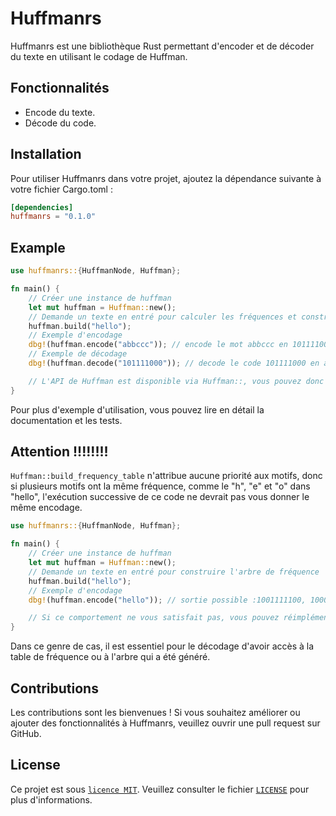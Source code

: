 # Huffmanrs

Huffmanrs est une bibliothèque Rust permettant d'encoder et de décoder du texte en utilisant le codage de Huffman.

## Fonctionnalités
- Encode du texte.
- Décode du code.

## Installation
Pour utiliser Huffmanrs dans votre projet, ajoutez la dépendance suivante à votre fichier Cargo.toml :
```toml
[dependencies]
huffmanrs = "0.1.0"
```
## Example
```rust
use huffmanrs::{HuffmanNode, Huffman};

fn main() { 
    // Créer une instance de huffman
    let mut huffman = Huffman::new();
    // Demande un texte en entré pour calculer les fréquences et construire l'arbre d'encodage
    huffman.build("hello");
    // Exemple d'encodage
    dbg!(huffman.encode("abbccc")); // encode le mot abbccc en 101111000
    // Exemple de décodage
    dbg!(huffman.decode("101111000")); // decode le code 101111000 en abbccc

    // L'API de Huffman est disponible via Huffman::, vous pouvez donc construire votre propre implémentation de Huffman et réutiliser les composants qui vous intéressent, tels que Huffman::build_huffman_tree etc.
}
```
Pour plus d'exemple d'utilisation, vous pouvez lire en détail la documentation et les tests.
## Attention !!!!!!!!
`Huffman::build_frequency_table` n'attribue aucune priorité aux motifs, donc si plusieurs motifs ont la même fréquence, comme le "h", "e" et "o" dans "hello", l'exécution successive de ce code ne devrait pas vous donner le même encodage.
```rust
use huffmanrs::{HuffmanNode, Huffman};

fn main() { 
    // Créer une instance de huffman
    let mut huffman = Huffman::new();
    // Demande un texte en entré pour construire l'arbre de fréquence
    huffman.build("hello");
    // Exemple d'encodage
    dbg!(huffman.encode("hello")); // sortie possible :1001111100, 1000111101, 0010111101 etc.

    // Si ce comportement ne vous satisfait pas, vous pouvez réimplémenter Huffman::build_huffman_tree.
}
```
Dans ce genre de cas, il est essentiel pour le décodage d'avoir accès à la table de fréquence ou à l'arbre qui a été généré.


## Contributions
Les contributions sont les bienvenues ! Si vous souhaitez améliorer ou ajouter des fonctionnalités à Huffmanrs, veuillez ouvrir une pull request sur GitHub.

## License
Ce projet est sous [``licence MIT``](LICENSE). Veuillez consulter le fichier [``LICENSE``](LICENSE) pour plus d'informations.
